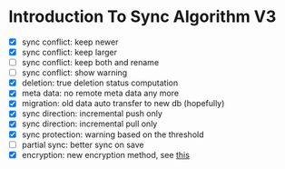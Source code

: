 # Introduction To Sync Algorithm V3

- [x] sync conflict: keep newer
- [x] sync conflict: keep larger
- [ ] sync conflict: keep both and rename
- [ ] sync conflict: show warning
- [x] deletion: true deletion status computation
- [x] meta data: no remote meta data any more
- [x] migration: old data auto transfer to new db (hopefully)
- [x] sync direction: incremental push only
- [x] sync direction: incremental pull only
- [x] sync protection: warning based on the threshold
- [ ] partial sync: better sync on save
- [x] encryption: new encryption method, see [this](../../encryption/)
